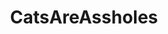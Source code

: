 ---
title: CatsAreAssholes
crosslinks:
- livven
- aww
- CatsStandingUp
- thecatdimension
- cats
- worstof
- Blep
- TheCatTrapIsWorking
- CatSlaps
- AnimalsBeingDerps
- todayilearned
- ChildrenFallingOver
- WhyWereTheyFilming
- Kitler
- areyouseeingthisshit
- catsinwaterpackages
- Catloaf
- hitanimals
- Thisismylifemeow
- hitmanimals
---